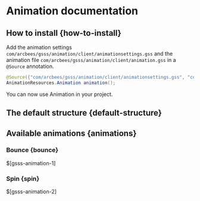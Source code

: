 # Animation documentation

## How to install {how-to-install}

Add the animation settings `com/arcbees/gsss/animation/client/animationsettings.gss` and the animation file `com/arcbees/gsss/animation/client/animation.gss` in a `@Source` annotation.

```java
@Source({"com/arcbees/gsss/animation/client/animationsettings.gss", "com/arcbees/gsss/animation/client/animation.gss"})
AnimationResources.Animation animation();
```

You can now use Animation in your project.

## The default structure {default-structure}

## Available animations {animations}

### Bounce {bounce}

$[gsss-animation-1]

### Spin {spin}

$[gsss-animation-2]
